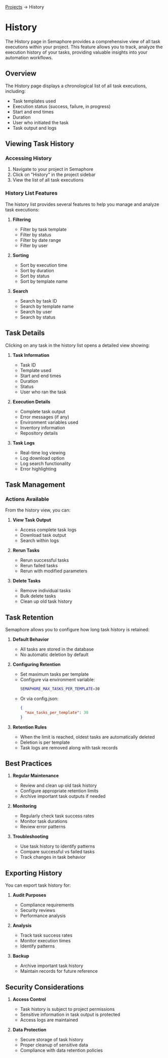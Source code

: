 <div class="breadcrumbs">
    <a href="/user-guide/projects/">Projects</a>
    → History
</div>

# History

The History page in Semaphore provides a comprehensive view of all task executions within your project. This feature allows you to track, analyze the execution history of your tasks, providing valuable insights into your automation workflows.

## Overview

The History page displays a chronological list of all task executions, including:

- Task templates used
- Execution status (success, failure, in progress)
- Start and end times
- Duration
- User who initiated the task
- Task output and logs

## Viewing Task History

### Accessing History

1. Navigate to your project in Semaphore
2. Click on "History" in the project sidebar
3. View the list of all task executions

### History List Features

The history list provides several features to help you manage and analyze task executions:

1. **Filtering**
   - Filter by task template
   - Filter by status
   - Filter by date range
   - Filter by user

2. **Sorting**
   - Sort by execution time
   - Sort by duration
   - Sort by status
   - Sort by template name

3. **Search**
   - Search by task ID
   - Search by template name
   - Search by user
   - Search by status

## Task Details

Clicking on any task in the history list opens a detailed view showing:

1. **Task Information**
   - Task ID
   - Template used
   - Start and end times
   - Duration
   - Status
   - User who ran the task

2. **Execution Details**
   - Complete task output
   - Error messages (if any)
   - Environment variables used
   - Inventory information
   - Repository details

3. **Task Logs**
   - Real-time log viewing
   - Log download option
   - Log search functionality
   - Error highlighting

## Task Management

### Actions Available

From the history view, you can:

1. **View Task Output**
   - Access complete task logs
   - Download task output
   - Search within logs

2. **Rerun Tasks**
   - Rerun successful tasks
   - Rerun failed tasks
   - Rerun with modified parameters

3. **Delete Tasks**
   - Remove individual tasks
   - Bulk delete tasks
   - Clean up old task history

## Task Retention

Semaphore allows you to configure how long task history is retained:

1. **Default Behavior**
   - All tasks are stored in the database
   - No automatic deletion by default

2. **Configuring Retention**
   - Set maximum tasks per template
   - Configure via environment variable:
     ```bash
     SEMAPHORE_MAX_TASKS_PER_TEMPLATE=30
     ```
   - Or via config.json:
     ```json
     {
       "max_tasks_per_template": 30
     }
     ```

3. **Retention Rules**
   - When the limit is reached, oldest tasks are automatically deleted
   - Deletion is per template
   - Task logs are removed along with task records

## Best Practices

1. **Regular Maintenance**
   - Review and clean up old task history
   - Configure appropriate retention limits
   - Archive important task outputs if needed

2. **Monitoring**
   - Regularly check task success rates
   - Monitor task durations
   - Review error patterns

3. **Troubleshooting**
   - Use task history to identify patterns
   - Compare successful vs failed tasks
   - Track changes in task behavior

## Exporting History

You can export task history for:

1. **Audit Purposes**
   - Compliance requirements
   - Security reviews
   - Performance analysis

2. **Analysis**
   - Track task success rates
   - Monitor execution times
   - Identify patterns

3. **Backup**
   - Archive important task history
   - Maintain records for future reference

## Security Considerations

1. **Access Control**
   - Task history is subject to project permissions
   - Sensitive information in task output is protected
   - Access logs are maintained

2. **Data Protection**
   - Secure storage of task history
   - Proper cleanup of sensitive data
   - Compliance with data retention policies

